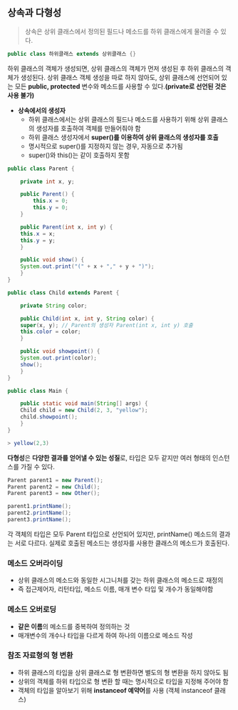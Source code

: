 ## 상속과 다형성

> 상속은 상위 클래스에서 정의된 필드나 메소드를 하위 클래스에게 물려줄 수 있다. 

```java
public class 하위클래스 extends 상위클래스 {}
```

하위 클래스의 객체가 생성되면, 상위 클래스의 객체가 먼저 생성된 후 하위 클래스의 객체가 생성된다. 상위 클래스 객체 생성을 따로 하지 않아도, 상위 클래스에 선언되어 있는 모든 **public, protected** 변수와 메소드를 사용할 수 있다.**(private로 선언된 것은 사용 불가)**

- **상속에서의 생성자**
  - 하위 클래스에서는 상위 클래스의 필드나 메소드를 사용하기 위해 상위 클래스의 생성자를 호출하여 객체를 만들어줘야 함
  - 하위 클래스 생성자에서 **super()를 이용하여 상위 클래스의 생성자를 호출**
  - 명시적으로 super()를 지정하지 않는 경우, 자동으로 추가됨
  - super()와 this()는 같이 호출하지 못함

```java
public class Parent {

    private int x, y;

    public Parent() {
        this.x = 0;
        this.y = 0;
    }

    public Parent(int x, int y) {
	this.x = x;
	this.y = y;
    }

    public void show() {
	System.out.print("(" + x + "," + y + ")");
    }
}
```

```java
public class Child extends Parent {

    private String color;

    public Child(int x, int y, String color) {
	super(x, y); // Parent의 생성자 Parent(int x, int y) 호출
	this.color = color;
    }

    public void showpoint() {
	System.out.print(color);
	show();
    }
}
```

```java
public class Main {

    public static void main(String[] args) {
	Child child = new Child(2, 3, "yellow");
	child.showpoint();
    }
}
```

```java
> yellow(2,3)
```

**다형성**은 **다양한 결과를 얻어낼 수 있는 성질**로, 타입은 모두 같지만 여러 형태의 인스턴스를 가질 수 있다.

```java
Parent parent1 = new Parent();
Parent parent2 = new Child();
Parent parent3 = new Other();

parent1.printName();
parent2.printName();
parent3.printName();
```

각 객체의 타입은 모두 Parent 타입으로 선언되어 있지만, printName() 메소드의 결과는 서로 다르다. 실제로 호출된 메소드는 생성자를 사용한 클래스의 메소드가 호출된다.
### 메소드 오버라이딩
  - 상위 클래스의 메소드와 동일한 시그니처를 갖는 하위 클래스의 메소드로 재정의
  - 즉 접근제어자, 리턴타입, 메소드 이름, 매개 변수 타입 및 개수가 동일해야함

### 메소드 오버로딩
  - **같은 이름**의 메소드를 중복하여 정의하는 것
  - 매개변수의 개수나 타입을 다르게 하여 하나의 이름으로 메소드 작성 
    
### 참조 자료형의 형 변환
  - 하위 클래스의 타입을 상위 클래스로 형 변환하면 별도의 형 변환을 하지 않아도 됨
  - 상위의 객체를 하위 타입으로 형 변환 할 때는 명시적으로 타입을 지정해 주어야 함
  - 객체의 타입을 알아보기 위해 **instanceof 예약어**를 사용 (객체 instanceof 클래스)
